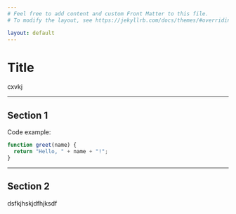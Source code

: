 ```yaml
---
# Feel free to add content and custom Front Matter to this file.
# To modify the layout, see https://jekyllrb.com/docs/themes/#overriding-theme-defaults

layout: default
---
```


# Title
cxvkj

---

## Section 1
Code example:

```js
function greet(name) {
  return "Hello, " + name + "!";
}
```

---

## Section 2
dsfkjhskjdfhjksdf
